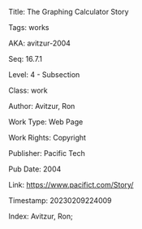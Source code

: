 Title:  The Graphing Calculator Story

Tags:   works

AKA:    avitzur-2004

Seq:    16.7.1

Level:  4 - Subsection

Class:  work

Author: Avitzur, Ron

Work Type: Web Page

Work Rights: Copyright

Publisher: Pacific Tech

Pub Date: 2004

Link:   https://www.pacifict.com/Story/

Timestamp: 20230209224009

Index:  Avitzur, Ron; 
